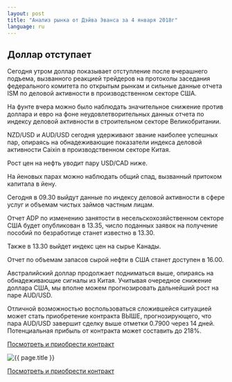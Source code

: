 ```yaml
---
layout: post
title: "Анализ рынка от Дэйва Эванса за 4 января 2018г"
language: ru
---
```

## Доллар отступает

Сегодня утром доллар показывает отступление после вчерашнего подъема, вызванного реакцией трейдеров на протоколы заседания федерального комитета по открытым рынкам и сильные данные отчета ISM по деловой активности в производственном секторе США.

На фунте вчера можно было наблюдать значительное снижение против доллара и евро на фоне неудовлетворительных данных отчета по индексу деловой активности в строительном секторе Великобритании.

NZD/USD и AUD/USD сегодня удерживают звание наиболее успешных пар, опираясь на обнадеживающие показатели индекса деловой активности Caixin в производственном секторе Китая.

Рост цен на нефть уводит пару USD/CAD ниже.

На йеновых парах можно наблюдать общий спад, вызванный притоком капитала в йену.


Сегодня в 09.30 выйдут данные по индексу деловой активности в сфере услуг и объемам чистых займов частным лицам.

Отчет ADP по изменению занятости в несельскохозяйственном секторе США будет опубликован в 13.35, число поданных заявок на получение пособий по безработице станет известно в 13.30.

Также в 13.30 выйдет индекс цен на сырье Канады.

Отчет по объемам запасов сырой нефти в США станет доступен в 16.00.


Австралийский доллар продолжает подниматься выше, опираясь на обнадеживающие сигналы из Китая. Учитывая очередное снижение доллара США, мы вполне можем прогнозировать дальнейший рост на паре AUD/USD.

Отличной возможностью воспользоваться сложившейся ситуацией может стать приобретение контракта ВЫШЕ, прогнозирующего, что пара AUD/USD завершит сделку выше отметки 0.7900 через 14 дней. Потенциальная прибыль от контракта может составить до 218%.

<a href="http://record.binary.com/_bivVDfg8lHux76XffYA0JmNd7ZgqdRLk/1/market=forex&underlying=frxAUDUSD&formname=higherlower&duration_amount=14&duration_units=d&amount=10&amount_type=payout&expiry_type=duration&barrier=0.79&s=1&t=AGAo0wZxiuWVUSIZnKLQvZ0co5lt24DG" target="_blank">Посмотреть и приобрести контракт</a>

<img src="{{ site.url }}/images/jan-18/ru-04-jan-18.png" alt="{{ page.title }}"  title="{{ page.title }}">

<a href="%LINK%%?https://www.binary.com/d/trade.cgi?market=forex&underlying=frxAUDUSD&formname=higherlower&duration_amount=14&duration_units=d&amount=10&amount_type=payout&expiry_type=duration&barrier=0.79&s=1&t=AGAo0wZxiuWVUSIZnKLQvZ0co5lt24DG" target="_blank">Посмотреть и приобрести контракт</a>
